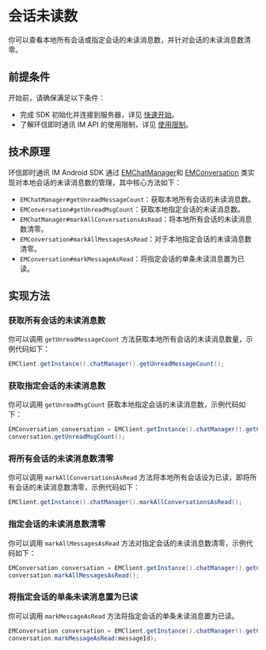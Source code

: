 # 会话未读数

<Toc />

你可以查看本地所有会话或指定会话的未读消息数，并针对会话的未读消息数清零。

## 前提条件

开始前，请确保满足以下条件：

- 完成 SDK 初始化并连接到服务器，详见 [快速开始](quickstart.html)。
- 了解环信即时通讯 IM API 的使用限制，详见 [使用限制](/product/limitation.html)。

## 技术原理

环信即时通讯 IM Android SDK 通过 [EMChatManager](https://sdkdocs.easemob.com/apidoc/android/chat3.0/classcom_1_1hyphenate_1_1chat_1_1_e_m_chat_manager.html)和 [EMConversation](https://sdkdocs.easemob.com/apidoc/android/chat3.0/classcom_1_1hyphenate_1_1chat_1_1_e_m_conversation.html) 类实现对本地会话的未读消息数的管理，其中核心方法如下：

- `EMChatManager#getUnreadMessageCount`：获取本地所有会话的未读消息数。
- `EMConversation#getUnreadMsgCount`：获取本地指定会话的未读消息数。
- `EMChatManager#markAllConversationsAsRead`：将本地所有会话的未读消息数清零。
- `EMConversation#markAllMessagesAsRead`：对于本地指定会话的未读消息数清零。
- `EMConversation#markMessageAsRead`：将指定会话的单条未读消息置为已读。

## 实现方法

### 获取所有会话的未读消息数

你可以调用 `getUnreadMessageCount` 方法获取本地所有会话的未读消息数量，示例代码如下：

```java
EMClient.getInstance().chatManager().getUnreadMessageCount();
```

### 获取指定会话的未读消息数

你可以调用 `getUnreadMsgCount` 获取本地指定会话的未读消息数，示例代码如下：

```java
EMConversation conversation = EMClient.getInstance().chatManager().getConversation(conversationId);
conversation.getUnreadMsgCount();
```

### 将所有会话的未读消息数清零

你可以调用 `markAllConversationsAsRead` 方法将本地所有会话设为已读，即将所有会话的未读消息数清零，示例代码如下：

```java
EMClient.getInstance().chatManager().markAllConversationsAsRead();
```

### 指定会话的未读消息数清零

你可以调用 `markAllMessagesAsRead` 方法对指定会话的未读消息数清零，示例代码如下：

```java
EMConversation conversation = EMClient.getInstance().chatManager().getConversation(conversationId);
conversation.markAllMessagesAsRead();
```

### 将指定会话的单条未读消息置为已读

你可以调用 `markMessageAsRead` 方法将指定会话的单条未读消息置为已读。

```java
EMConversation conversation = EMClient.getInstance().chatManager().getConversation(conversationId);
conversation.markMessageAsRead(messageId);
```

